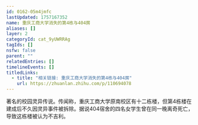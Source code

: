 ```yaml
---
id: 0162-05m4jmfc
lastUpdated: 1757167352
name: 重庆工商大学消失的第4栋与404房
aliases: []
layer: 2
categoryId: cat_9yUWRRAg
tagIds: []
nsfw: false
parent: ""
relatedEntries: []
timelineEvents: []
titledLinks:
  - title: "相关链接: 重庆工商大学消失的第4栋与404房"
    url: https://zhuanlan.zhihu.com/p/110694078
---
```


著名的校园灵异传说。传闻称，重庆工商大学原南校区有十二栋楼，但第4栋楼在建成后不久因灵异事件被拆除。据说404宿舍的四名女学生曾在同一晚离奇死亡，导致这栋楼被认为不吉利。